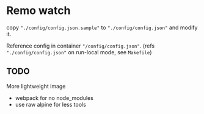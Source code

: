# Remo watch

copy `"./config/config.json.sample"` to `"./config/config.json"` and modify it.

Reference config in container `"/config/config.json"`.
(refs `"./config/config.json"` on run-local mode, see `Makefile`) 

## TODO

More lightweight image

- webpack for no node_modules
- use raw alpine for less tools
